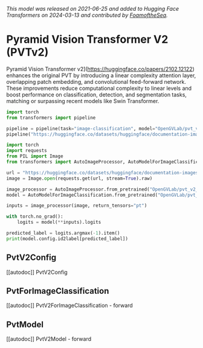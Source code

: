 <!--Copyright 2024 The HuggingFace Team. All rights reserved.

Licensed under the Apache License, Version 2.0 (the "License"); you may not use this file except in compliance with
the License. You may obtain a copy of the License at

http://www.apache.org/licenses/LICENSE-2.0

Unless required by applicable law or agreed to in writing, software distributed under the License is distributed on
an "AS IS" BASIS, WITHOUT WARRANTIES OR CONDITIONS OF ANY KIND, either express or implied. See the License for the
specific language governing permissions and limitations under the License.
-->
*This model was released on 2021-06-25 and added to Hugging Face Transformers on 2024-03-13 and contributed by [FoamoftheSea](https://huggingface.co/FoamoftheSea).*

# Pyramid Vision Transformer V2 (PVTv2)

Pyramid Vision Transformer v2](https://huggingface.co/papers/2102.12122) enhances the original PVT by introducing a linear complexity attention layer, overlapping patch embedding, and convolutional feed-forward network. These improvements reduce computational complexity to linear levels and boost performance on classification, detection, and segmentation tasks, matching or surpassing recent models like Swin Transformer.

<hfoptions id="usage">
<hfoption id="Pipeline">

```py
import torch
from transformers import pipeline

pipeline = pipeline(task="image-classification", model="OpenGVLab/pvt_v2_b0", dtype="auto")
pipeline("https://huggingface.co/datasets/huggingface/documentation-images/resolve/main/pipeline-cat-chonk.jpeg")
```

</hfoption>
<hfoption id="AutoModel">

```python
import torch
import requests
from PIL import Image
from transformers import AutoImageProcessor, AutoModelForImageClassification

url = "https://huggingface.co/datasets/huggingface/documentation-images/resolve/main/pipeline-cat-chonk.jpeg"
image = Image.open(requests.get(url, stream=True).raw)

image_processor = AutoImageProcessor.from_pretrained("OpenGVLab/pvt_v2_b0")
model = AutoModelForImageClassification.from_pretrained("OpenGVLab/pvt_v2_b0", dtype="auto")

inputs = image_processor(image, return_tensors="pt")

with torch.no_grad():
    logits = model(**inputs).logits

predicted_label = logits.argmax(-1).item()
print(model.config.id2label[predicted_label])
```

</hfoption>
</hfoptions>

## PvtV2Config

[[autodoc]] PvtV2Config

## PvtForImageClassification

[[autodoc]] PvtV2ForImageClassification
    - forward

## PvtModel

[[autodoc]] PvtV2Model
    - forward
